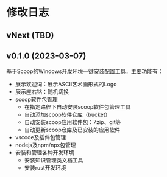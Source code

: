 # 修改日志

## vNext (TBD)

## v0.1.0 (2023-03-07)

基于Scoop的Windows开发环境一键安装配置工具，主要功能有：
- 展示欢迎词：展示ASCII艺术画形式的Logo
- 展示座右铭：随机切换
- scoop软件包管理
  - 在指定路径下自动安装scoop软件包管理工具
  - 自动添加scoop软件仓库（bucket）
  - 自动安装scoop应用软件包：7zip、git等
  - 自动更新scoop仓库及已安装的应用软件
- vscode及插件包管理
- nodejs及npm/npx包管理
- 安装和管理各种开发环境
  - 安装知识管理类文档工具
  - 安装rust开发环境
